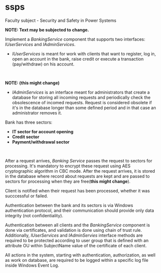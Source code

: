 # ssps
Faculty subject - Security and Safety in Power Systems

**NOTE: Text may be subjected to change.**

Implement a *BankingService* component that supports two interfaces: *IUserServices* and *IAdminServices*.
<br/>
- *IUserServices* is meant for work with clients that want to register, log in, open an account in the bank, raise credit or execute a transaction (pay/withdraw) on his account. 
<br/>

**NOTE: (this might change)**
  - *IAdminServices* is an interface meant for administrators that create a database for storing all incoming requests and periodically check the obsolescence of incomed requests. Request is considered obsolete if it's in the database longer than some defined period and in that case an administrator removes it.
  
Bank has three sectors:
  - **IT sector for account opening**
  - **Credit sector**
  - **Payment/withdrawal sector**
<br/>

After a request arrives, *Banking Service* passes the request to sectors for processing. It's mandatory to encrypt these request using AES cryptographic algorithm in CBC mode. After the request arrives, it is stored in the database where record about requests are kept and are passed to sectors for processing when they are free(**this might change**). 

Client is notified when their request has been processed, whether it was succcessful or failed.

Authentication between the bank and its sectors is via Windows authentication protocol, and their communication should provide only data integrity (not confidentiality).

Authentication between all clients and the *BankingService* component is done via certificates, and validation is done using chain of trust rule. Additionally, *IUserServices* and *IAdminServies* interface methods are required to be protected according to user group that is defined with an attribute OU within SubjectName value of the certificate of each client.

All actions in the system, starting with authentication, authorization, as well as work on database, are required to be logged within a specific log file inside Windows Event Log.
